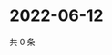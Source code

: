 # 2022-06-12

共 0 条

<!-- BEGIN WEIBO -->
<!-- 最后更新时间 Sun Jun 12 2022 09:39:51 GMT+0800 (China Standard Time) -->

<!-- END WEIBO -->
